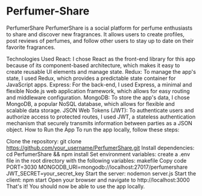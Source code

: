 # Perfumer-Share
PerfumerShare
PerfumerShare is a social platform for perfume enthusiasts to share and discover new fragrances. It allows users to create profiles, post reviews of perfumes, and follow other users to stay up to date on their favorite fragrances.

Technologies Used
React: I chose React as the front-end library for this app because of its component-based architecture, which makes it easy to create reusable UI elements and manage state.
Redux: To manage the app's state, I used Redux, which provides a predictable state container for JavaScript apps.
Express: For the back-end, I used Express, a minimal and flexible Node.js web application framework, which allows for easy routing and middleware configuration.
MongoDB: To store the app's data, I chose MongoDB, a popular NoSQL database, which allows for flexible and scalable data storage.
JSON Web Tokens (JWT): To authenticate users and authorize access to protected routes, I used JWT, a stateless authentication mechanism that securely transmits information between parties as a JSON object.
How to Run the App
To run the app locally, follow these steps:

Clone the repository: git clone https://github.com/your_username/PerfumerShare.git
Install dependencies: cd PerfumerShare && npm install
Set environment variables: create a .env file in the root directory with the following variables:
makefile
Copy code
PORT=3030
MONGODB_URI=mongodb://localhost:27017/perfumershare
JWT_SECRET=your_secret_key
Start the server: nodemon server.js
Start the client: npm start
Open your browser and navigate to http://localhost:3000
That's it! You should now be able to use the app locally.

